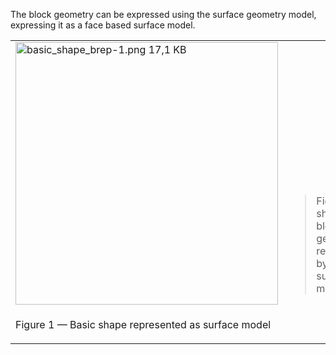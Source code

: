 The block geometry can be expressed using the surface geometry model, expressing it as a face based surface model.

<table summary="surface geometry types">
 <tr>
  <td>
   <img src="../../figures/examples/basic_shape_brep-1.png" width="420" height="420" alt="basic_shape_brep-1.png 17,1 KB">
  </td>
  <td style=" vertical-align:bottom;">
   <blockquote>
    Figure 1 shows the block geometry represented by a surface model.
   </blockquote>
  </td>
 </tr>
 <tr style="height:20px;">
  <td style=" vertical-align:bottom;">
   <p class="figure">Figure 1 &mdash; Basic shape represented as surface model</p>
  </td>
  <td>&nbsp;
  </td>
 </tr>
</table>